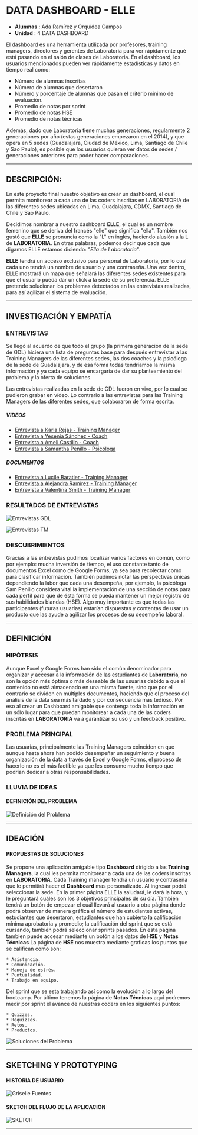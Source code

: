 # **DATA DASHBOARD - ELLE**

+ **Alumnas** : Ada Ramírez y Orquídea Campos
+ **Unidad** : 4 DATA DASHBOARD


El dashboard es una herramienta utilizada por profesores, training managers, directores y gerentes de Laboratoria para ver rápidamente qué está pasando en el salón de clases de Laboratoria. En el dashboard, los usuarios mencionados pueden ver rápidamente estadísticas y datos en tiempo real como:
+ Número de alumnas inscritas
+ Número de alumnas que desertaron
+ Número y porcentaje de alumnas que pasan el criterio mínimo de evaluación.
+ Promedio de notas por sprint
+ Promedio de notas HSE
+ Promedio de notas técnicas

Además, dado que Laboratoria tiene muchas generaciones, regularmente 2 generaciones por año (estas generaciones empezaron en el 2014), y que opera en 5 sedes (Guadalajara, Ciudad de México, Lima, Santiago de Chile y Sao Paulo), es posible que los usuarios quieran ver datos de sedes / generaciones anteriores para poder hacer comparaciones.

---
## DESCRIPCIÓN:
En este proyecto final nuestro objetivo es crear un dashboard, el cual permita monitorear a cada una de las coders inscritas en LABORATORIA de las diferentes sedes ubicadas en Lima, Guadalajara, CDMX, Santiago de Chile y Sao Paulo. 

Decidimos nombrar a nuestro dashboard **ELLE**, el cual es un nombre femenino que se deriva del francés "elle" que significa "ella". También nos gustó que **ELLE** se pronuncia como la "L" en inglés, haciendo alusión a la L de **LABORATORIA**. En otras palabras, podemos decir que cada que digamos ELLE estamos diciendo: *"Ella de Laboratoria"*. 

**ELLE** tendrá un acceso exclusivo para personal de Laboratoria, por lo cual cada uno tendrá un nombre de usuario y una contraseña. Una vez dentro, ELLE mostrará un mapa que señalará las diferentes sedes existentes para que el usuario pueda dar un click a la sede de su preferencia. ELLE pretende solucionar los problemas detectados en las entrevistas realizadas, para así agilizar el sistema de evaluación.

---
## INVESTIGACIÓN Y EMPATÍA

### ENTREVISTAS
Se llegó al acuerdo de que todo el grupo (la primera generación de la sede de GDL) hiciera una lista de preguntas base para después entrevistar a las Training Managers de las diferentes sedes, las dos coaches y la psicóloga de la sede de Guadalajara, y de esa forma todas tendríamos la misma información y ya cada equipo se encargaría de dar su planteamiento del problema y la oferta de soluciones.

Las entrevistas realizadas en la sede de GDL fueron en vivo, por lo cual se pudieron grabar en vídeo. Lo contrario a las entrevistas para las Training Managers de las diferentes sedes, que colaboraron de forma escrita.

##### VIDEOS
+ [Entrevista a Karla Rejas - Training Manager](https://www.youtube.com/watch?v=ydkRl33TN0g)
+ [Entrevista a Yesenia Sánchez - Coach](https://www.youtube.com/watch?v=WfA5FjN4rFQ&t=1s)
+ [Entrevista a Ameli Castillo - Coach](https://www.youtube.com/watch?v=vkNDiGRlch8&t=8s)
+ [Entrevista a Samantha Penillo - Psicóloga](https://www.youtube.com/watch?v=j8vlV6c8IWg)

##### DOCUMENTOS
+ [Entrevista a Lucile Baratier - Training Manager](https://drive.google.com/file/d/1JmAgYQDO-EoXYTXVZyoWlXiQ4127uhG1/view?usp=sharing)
+ [Entrevista a Alejandra Ramírez - Training Manager](https://drive.google.com/file/d/1ZjuKCBd-cjiM36zriaPxnZ5HfovUXw5D/view?usp=sharing)
+ [Entrevista a Valentina Smith - Training Manager](https://drive.google.com/file/d/1Xwq1qGKpPJXU144_uooemkn_Jq-kUYvu/view?usp=sharing)

### RESULTADOS DE ENTREVISTAS
![Entrevistas GDL](assets/images/README/interviews1.jpeg)

![Entrevistas TM](assets/images/README/interviews2.jpeg)

### DESCUBRIMIENTOS

Gracias a las entrevistas pudimos localizar varios factores en común, como por ejemplo: mucha inversión de tiempo, el uso constante tanto de documentos Excel como de Google Forms, ya sea para recolectar como para clasificar información. También pudimos notar las perspectivas únicas dependiendo la labor que cada una desempeña, por ejemplo, la psicóloga Sam Penillo considera vital la implementación de una sección de notas para cada perfil para que de ésta forma se pueda mantener un mejor registro de sus habilidades blandas (HSE). Algo muy importante es que todas las participantes (futuras usuarias) estarían dispuestas y contentas de usar un producto que las ayude a agilizar los procesos de su desempeño laboral.

---
## DEFINICIÓN

### HIPÓTESIS
Aunque Excel y Google Forms han sido el común denominador para organizar y accesar a la información de las estudiantes de **Laboratoria**, no son la opción más óptima o más deseable de las usuarias debido a que el contenido no está almacenado en una misma fuente, sino que por el contrario se dividen en múltiples documentos, haciendo que el proceso del análisis de la data sea más tardado y por consecuencia más tedioso. Por eso al crear un Dashboard amigable que contenga toda la información en un sólo lugar para que puedan monitorear a cada una de las coders inscritas en **LABORATORIA** va a  garantizar su uso y un feedback positivo.

### PROBLEMA PRINCIPAL
Las usuarias, principalmente las Training Managers coinciden en que aunque hasta ahora han podido desempeñar un seguimiento y buena organización de la data a través de Excel y Google Forms, el proceso de hacerlo no es el más factible ya que les consume mucho tiempo que podrían dedicar a otras responsabilidades. 

### LLUVIA DE IDEAS
#### DEFINICIÓN DEL PROBLEMA
![Definición del Problema](assets/images/README/mindmap1.png)

---

## IDEACIÓN
#### PROPUESTAS DE SOLUCIONES
Se propone una aplicación amigable tipo **Dashboard** dirigido a las **Training Managers**, la cual les permita monitorear a cada una de las coders inscritas en **LABORATORIA**.
Cada Training manager tendrá un usuario y contraseña que le permitirá hacer el **Dashboard** mas personalizado.
Al ingresar podrá seleccionar la sede.
En la primer página ELLE la saludará, le dará la hora, y le preguntará cuáles son los 3 objetivos principales de su día. También tendrá un botón de empezar el cuál llevará al usuario a otra página donde podrá observar de manera gráfica el número de estudiantes activas, estudiantes que desertaron, estudiantes que han cubierto la calificación mínima aprobatoria y promedio; la calificación del sprint que se está cursando, también podrá seleccionar sprints pasados.
En esta página tambien puede accesar mediante un botón a los datos de **HSE** y **Notas Técnicas**
La página de **HSE** nos muestra mediante graficas los puntos que se califican como son:
    
    * Asistencia.
    * Comunicación.
    * Manejo de estrés.
    * Puntualidad.
    * Trabajo en equipo.
Del sprint que se esta trabajando así como la evolución a lo largo del bootcamp.
Por último tenemos la página de **Notas Técnicas** aquí podremos medir por sprint el avance de nuestras coders en los siguientes puntos:
    
    * Quizzes.
    * Requizzes.
    * Retos.
    * Productos.
    
![Soluciones del Problema](assets/images/README/mindmap2.png)

---

## SKETCHING Y PROTOTYPING

#### HISTORIA DE USUARIO
![Griselle Fuentes](assets/images/README/GriselleFuentes.jpg)


#### SKETCH DEL FLUJO DE LA APLICACIÓN
![SKETCH](assets/images/README/SKETCH.png)

---

